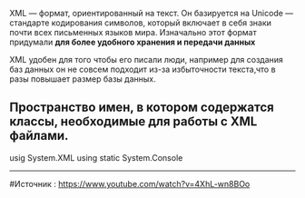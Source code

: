 XML — формат, ориентированный на текст. Он базируется на Unicode — стандарте кодирования символов, который включает в себя знаки почти всех письменных языков мира. Изначально этот формат придумали **для более удобного хранения и передачи данных**

XML удобен для того чтобы его писали люди, например для создания баз данных он не совсем подходит из-за избыточности текста,что в разы повышает размер базы данных.

## Пространство имен, в котором содержатся классы, необходимые для работы с XML файлами.

usig System.XML
using static System.Console

_____
#Источник : https://www.youtube.com/watch?v=4XhL-wn8BOo 